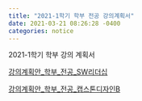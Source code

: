 ```yaml
---
title: "2021-1학기 학부 전공 강의계획서" 
date: 2021-03-21 08:26:28 -0400
categories: notice
---
```


2021-1학기 학부 강의 계획서

<a href="https://faculty-hieonn.github.io/files/강의계획안서식(국문) 학부_SW리더십_20210222.pdf" target="_blank">강의계획안_학부_전공_SW리더십</a>

<a href="https://faculty-hieonn.github.io/files/2021-1_강의계획안서식(국문)_학부_캡스톤디자인A_210225.pdf" target="_blank">강의계획안_학부_전공_캡스톤디자인B</a>


